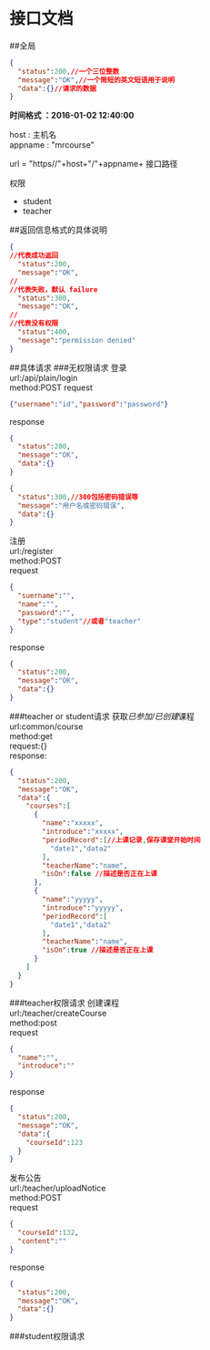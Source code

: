 # 接口文档
##全局
```json
{
  "status":200,//一个三位整数
  "message":"OK",//一个简短的英文短语用于说明
  "data":{}//请求的数据
}
```
**时间格式 ：2016-01-02 12:40:00**

host    :   主机名<br>
appname :   "mrcourse"

url = "https//"+host+"/"+appname+ 接口路径

权限
+ student
+ teacher

##返回信息格式的具体说明
```json
{
//代表成功返回
  "status":200,
  "message":"OK",
//
//代表失败，默认 failure
  "status":300,
  "message":"OK",
//
//代表没有权限
  "status":400,
  "message":"permission denied"
}
```
##具体请求
###无权限请求
登录<br>
url:/api/plain/login<br>
method:POST
request
```json
{"username":"id","password":"password"}
```
response
```json
{
  "status":200,
  "message":"OK",
  "data":{}
}
```
```json
{
  "status":300,//300包括密码错误等
  "message":"用户名或密码错误",
  "data":{}
}
```

注册<br>
url:/register<br>
method:POST<br>
request
```json
{
  "suername":"",
  "name":"",
  "password":"",
  "type":"student"//或者"teacher"
}
```
response
```json
{
  "status":200,
  "message":"OK",
  "data":{}
}
```
###teacher or student请求
获取*已参加/已创建*课程<br>
url:common/course<br>
method:get<br>
request:{}<br>
response:
```json
{
  "status":200,
  "message":"OK",
  "data":{
    "courses":[
      {
        "name":"xxxxx",
        "introduce":"xxxxx",
        "periodRecord":[//上课记录,保存课堂开始时间
          "date1","data2"
        ],
        "teacherName":"name",
        "isOn":false //描述是否正在上课
      },
      {
        "name":"yyyyy",
        "introduce":"yyyyy",
        "periodRecord":[
          "date1","data2"
        ],
        "teacherName":"name",
        "isOn":true //描述是否正在上课
      }
    ]
  }
}
```


###teacher权限请求
创建课程<br>
url:/teacher/createCourse<br>
method:post<br>
request
```json
{
  "name":"",
  "introduce":""
}
```
response
```json
{
  "status":200,
  "message":"OK",
  "data":{
    "courseId":123
  }
}
```

发布公告<br>
url:/teacher/uploadNotice<br>
method:POST<br>
request
```json
{
  "courseId":132,
  "content":""
}
```
response
```json
{
  "status":200,
  "message":"OK",
  "data":{}
}
```

###student权限请求